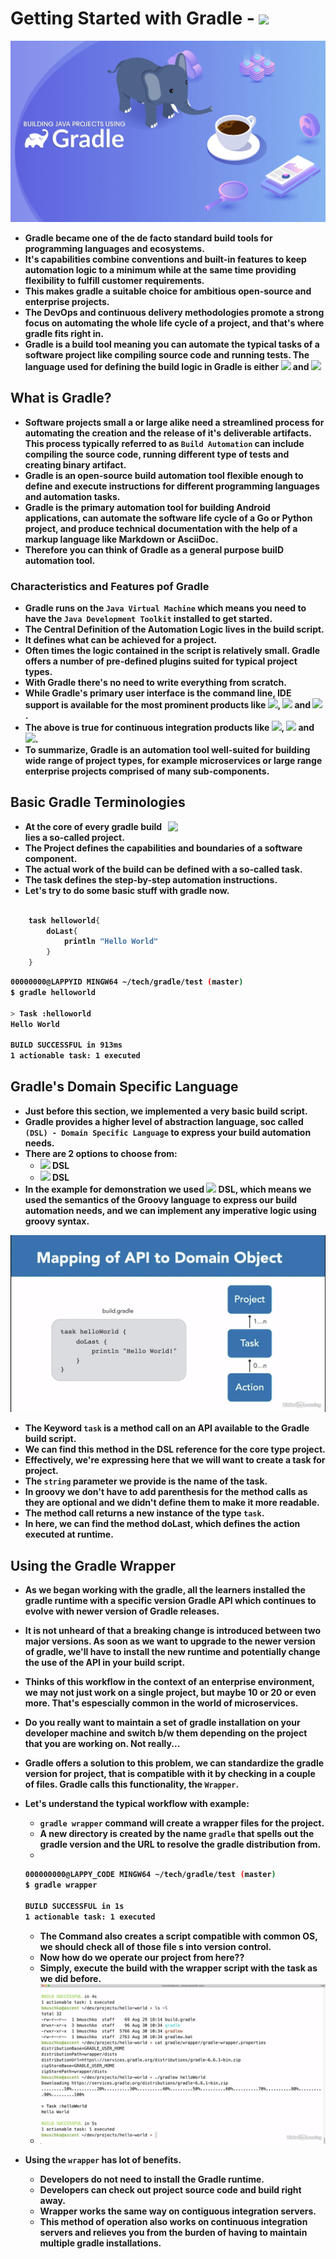 <p align="justify">
<strong>

# Getting Started with Gradle - <img src="https://img.shields.io/badge/Gradle-02303A?style=for-the-badge&logo=Gradle&logoColor=white">

![](https://github.com/amandewatnitrr/gradle-tutorial/blob/master/imgs/gradle11.png)

- Gradle became one of the de facto standard build tools for programming languages and ecosystems.
- It's capabilities combine conventions and built-in features to keep automation logic to a minimum while at the same time providing flexibility to fulfill customer requirements.
- This makes gradle a suitable choice for ambitious open-source and enterprise projects.
- The DevOps and continuous delivery methodologies promote a strong focus on automating the whole life cycle of a project, and that's where gradle fits right in.
- Gradle is a build tool meaning you can automate the typical tasks of a software project like compiling source code and running tests. The language used for defining the build logic in Gradle is either <img src="https://img.shields.io/badge/Groovy-4298B8?style=plastice&logo=Groovy&logoColor=white"> and <img src="https://img.shields.io/badge/Kotlin-7F52FF?style=plastice&logo=Kotlin&logoColor=white">

## What is Gradle?

- Software projects small a or large alike need a streamlined process for automating the creation and the release of it's deliverable artifacts. This process typically referred to as `Build Automation` can include compiling the source code, running different type of tests and creating binary artifact.
- Gradle is an open-source build automation tool flexible enough to define and execute instructions for different programming languages and automation tasks.
- Gradle is the primary automation tool for building Android applications, can automate the software life cycle of a Go or Python project, and produce technical documentation with the help of a markup language like Markdown or AsciiDoc.
- Therefore you can think of Gradle as a general purpose builD automation tool.

### Characteristics and Features pof Gradle

- Gradle runs on the `Java Virtual Machine` which means you need to have the `Java Development Toolkit` installed to get started.
- The Central Definition of the Automation Logic lives in the build script.
- It defines what can be achieved for a project.
- Often times the logic contained in the script is relatively small. Gradle offers a number of pre-defined plugins suited for typical project types.
- With Gradle there's no need to write everything from scratch.
- While Gradle's primary user interface is the command line, IDE support is available for the most prominent products like <img src="https://img.shields.io/badge/IntelliJ_IDEA-FFFFFF?style=plastice&logo=Jetbrains&logoColor=black">, <img src="https://img.shields.io/badge/Eclipse-2C2255?style=plastice&logo=Eclipse&logoColor=white"> and <img src="https://img.shields.io/badge/vscode-007ACC?style=plastice&logo=visualstudio&logoColor=white">.
- The above is true for continuous integration products like <img src="https://img.shields.io/badge/Jenkins-D24939?style=plastice&logo=Jenkins&logoColor=white">, <img src="https://img.shields.io/badge/Teamcity-FFFFFF?style=plastice&logo=Teamcity&logoColor=black"> and <img src="https://img.shields.io/badge/Github_Actions-2088FF?style=plastice&logo=githubactions&logoColor=white">.
- To summarize, Gradle is an automation tool well-suited for building wide range of project types, for example microservices or large range enterprise projects comprised of many sub-components.

## Basic Gradle Terminologies

<img width="50%" align="right" src="https://github.com/amandewatnitrr/gradle-tutorial/blob/master/imgs/services1.gif">

- At the core of every gradle build lies a so-called project.
- The Project defines the capabilities and boundaries of a software component.
- The actual work of the build can be defined with a so-called task.
- The task defines the step-by-step automation instructions.
- Let's try to do some basic stuff with gradle now.

```groovy

    task helloworld{
        doLast{
            println "Hello World"
        }
    }
```

```BASH
00000000@LAPPYID MINGW64 ~/tech/gradle/test (master)
$ gradle helloworld

> Task :helloworld
Hello World

BUILD SUCCESSFUL in 913ms
1 actionable task: 1 executed
```

## Gradle's Domain Specific Language

- Just before this section, we implemented a very basic build script.
- Gradle provides a higher level of abstraction language, soc called `(DSL) - Domain Specific Language` to express your build automation needs.
- There are 2 options to choose from:
  - <img src="https://img.shields.io/badge/Groovy-4298B8?style=plastice&logo=Groovy&logoColor=white"> DSL
  - <img src="https://img.shields.io/badge/Kotlin-7F52FF?style=plastice&logo=Kotlin&logoColor=white"> DSL
- In the example for demonstration we used <img src="https://img.shields.io/badge/Groovy-4298B8?style=plastice&logo=Groovy&logoColor=white"> DSL, which means we used the semantics of the Groovy language to express our build automation needs, and we can implement any imperative logic using groovy syntax.

<img src="https://github.com/amandewatnitrr/gradle-tutorial/blob/master/imgs/code-example-2.png">

- The Keyword `task` is a method call on an API available to the Gradle build script.
- We can find this method in the DSL reference for the core type project.
- Effectively, we're expressing here that we will want to create a task for project.
- The `string` parameter we provide is the name of the task.
- In groovy we don't have to add parenthesis for the method calls as they are optional and we didn't define them to make it more readable.
- The method call returns a new instance of the type `task`.
- In here, we can find the method doLast, which defines the action executed at runtime.

## Using the Gradle Wrapper

- As we began working with the gradle, all the learners installed the gradle runtime with a specific version Gradle API which continues to evolve with newer version of Gradle releases.
- It is not unheard of that a breaking change is introduced between two major versions. As soon as we want to upgrade to the newer version of gradle, we'll have to install the new runtime and potentially change the use of the API in your build script.
- Thinks of this workflow in the context of an enterprise environment, we may not just work on a single project, but maybe 10 or 20 or even more. That's espescially common in the world of microservices.
- Do you really want to maintain a set of gradle installation on your developer machine and switch b/w them depending on the project that you are working on. Not really...
- Gradle offers a solution to this problem, we can standardize the gradle version for project, that is compatible with it by checking in a couple of files. Gradle calls this functionality, the `Wrapper`.

- Let's understand the typical workflow with example:
  - `gradle wrapper` command will create a wrapper files for the project.
  - A new directory is created by the name `gradle` that spells out the gradle version and the URL to resolve the gradle distribution from.
  -

    ```bash
    000000000@LAPPY_CODE MINGW64 ~/tech/gradle/test (master)
    $ gradle wrapper

    BUILD SUCCESSFUL in 1s
    1 actionable task: 1 executed
    ```

  - The Command also creates a script compatible with common OS, we should check all of those file s into version control.
  - Now how do we operate our project from here??
  - Simply, execute the build with the wrapper script with the task as we did before.
  - <img src="https://github.com/amandewatnitrr/gradle-tutorial/blob/master/imgs/code-example-3.png">

- Using the `wrapper` has lot of benefits.
  - Developers do not need to install the Gradle runtime.
  - Developers can check out project source code and build right away.
  - Wrapper works the same way on contiguous integration servers.
  - This method of operation also works on continuous integration servers and relieves you from the burden of having to maintain multiple gradle installations.



</strong>
</p>
